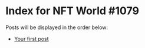 # Index for NFT World #1079
Posts will be displayed in the order below:

- [Your first post](./001-first.md)

